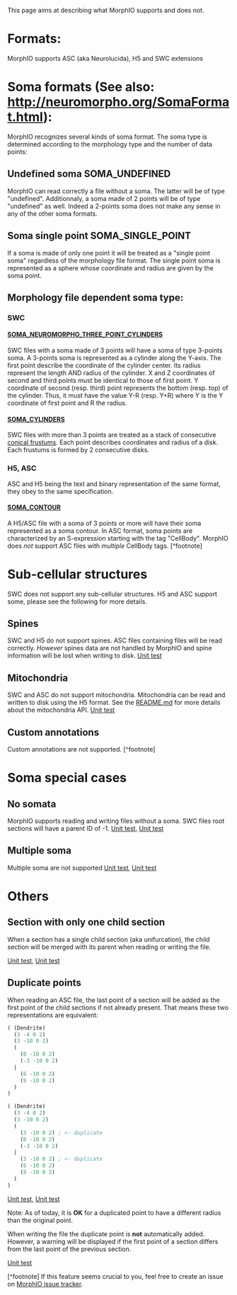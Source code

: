 This page aims at describing what MorphIO supports and does not.

# Formats:
MorphIO supports ASC (aka Neurolucida), H5 and SWC extensions

# Soma formats (See also: http://neuromorpho.org/SomaFormat.html):
MorphIO recognizes several kinds of soma format. The soma type is determined according to the morphology type and the number of data points:
## Undefined soma SOMA\_UNDEFINED
MorphIO can read correctly a file without a soma. The latter will be of type "undefined".
Additionnaly, a soma made of 2 points will be of type "undefined" as well. Indeed a 2-points soma does not make any sense in any of the other soma formats.

## Soma single point SOMA\_SINGLE\_POINT
If a soma is made of only one point it will be treated as a "single point soma" regardless of the morphology file format.
The single point soma is represented as a sphere whose coordinate and radius are given by the soma point.

## Morphology file dependent soma type:
### SWC

#### [SOMA\_NEUROMORPHO\_THREE\_POINT\_CYLINDERS](https://github.com/BlueBrain/MorphIO/blob/a60b52dfe403ef289455ee2221c1b4fce6418978/src/plugin/morphologySWC.cpp#L206)
SWC files with a soma made of 3 points will have a soma of type 3-points soma. A 3-points soma is represented as
a cylinder along the Y-axis. The first point describe the coordinate of the cylinder center. Its radius represent the length AND radius of the cylinder. X and Z coordinates of
second and third points must be identical to those of first point. Y coordinate of second (resp. third) point represents the bottom (resp. top) of the cylinder. Thus, it must have the value Y-R (resp. Y+R) where Y is the Y coordinate of first point and R the radius.
#### [SOMA\_CYLINDERS](https://github.com/BlueBrain/MorphIO/blob/a60b52dfe403ef289455ee2221c1b4fce6418978/src/plugin/morphologySWC.cpp#L211)
SWC files with more than 3 points are treated as a stack of consecutive [conical frustums](http://mathworld.wolfram.com/ConicalFrustum.html).
Each point describes coordinates and radius of a disk. Each frustums is formed by 2 consecutive disks.

### H5, ASC
ASC and H5 being the text and binary representation of the same format, they obey to the same specification.

#### [SOMA\_CONTOUR](https://github.com/BlueBrain/MorphIO/blob/a60b52dfe403ef289455ee2221c1b4fce6418978/src/morphology.cpp#L55)
A H5/ASC file with a soma of 3 points or more will have their soma represented as a soma contour. In ASC format, soma points are characterized by an S-expression starting with the tag "CellBody". MorphIO does *not* support ASC files with *multiple* CellBody tags. [^footnote]

# Sub-cellular structures
SWC does not support any sub-cellular structures. H5 and ASC support some, please see the following for more details.

## Spines
SWC and H5 do not support spines.
ASC files containing files will be read correctly.
*However* spines data are not handled by MorphIO and spine information will be lost when writing to disk.
[Unit test](https://github.com/BlueBrain/MorphIO/blob/a60b52dfe403ef289455ee2221c1b4fce6418978/tests/test_neurolucida.py#L297)

## Mitochondria
SWC and ASC do not support mitochondria.
Mitochondria can be read and written to disk using the H5 format. See the [README.md](https://github.com/BlueBrain/MorphIO/blob/master/README.md#mitochondria) for more details about the mitochondria API.
[Unit test](https://github.com/BlueBrain/MorphIO/blob/a60b52dfe403ef289455ee2221c1b4fce6418978/tests/test_immut.py#L43)

## Custom annotations
Custom annotations are not supported. [^footnote]

# Soma special cases
## No somata
MorphIO supports reading and writing files without a soma. SWC files root sections will have a parent ID of -1.
[Unit test](https://github.com/BlueBrain/MorphIO/blob/a60b52dfe403ef289455ee2221c1b4fce6418978/tests/test_neurolucida.py#L78), [Unit test](https://github.com/BlueBrain/MorphIO/blob/a60b52dfe403ef289455ee2221c1b4fce6418978/tests/test_writers.py#L160)

## Multiple soma
Multiple soma are not supported
[Unit test](https://github.com/BlueBrain/MorphIO/blob/a60b52dfe403ef289455ee2221c1b4fce6418978/tests/test_neurolucida.py#L58), [Unit test](https://github.com/BlueBrain/MorphIO/blob/d4aeda8d61e824658817f2ecfd8b01fcaca73ab4/tests/test_swc.py#L206)

# Others
## Section with only one child section
When a section has a single child section (aka unifurcation), the child section will be merged with its parent when reading or writing the file.

[Unit test](https://github.com/BlueBrain/MorphIO/blob/a60b52dfe403ef289455ee2221c1b4fce6418978/tests/test_neurolucida.py#L251), [Unit test](https://github.com/BlueBrain/MorphIO/blob/a60b52dfe403ef289455ee2221c1b4fce6418978/tests/test_writers.py#L72)

## Duplicate points
When reading an ASC file, the last point of a section will be added as the first point of the
child sections if not already present. That means these two representations are equivalent:

```lisp
( (Dendrite)
  (3 -4 0 2)
  (3 -10 0 2)
  (
    (0 -10 0 2)
    (-3 -10 0 2)
  |
    (6 -10 0 2)
    (9 -10 0 2)
  )
)
```

```lisp
( (Dendrite)
  (3 -4 0 2)
  (3 -10 0 2)
  (
    (3 -10 0 2) ; <- duplicate
    (0 -10 0 2)
    (-3 -10 0 2)
  |
    (3 -10 0 2) ; <- duplicate
    (6 -10 0 2)
    (9 -10 0 2)
  )
)
```

[Unit test](https://github.com/BlueBrain/MorphIO/blob/a60b52dfe403ef289455ee2221c1b4fce6418978/tests/test_neurolucida.py#L162), [Unit test](https://github.com/BlueBrain/MorphIO/blob/a60b52dfe403ef289455ee2221c1b4fce6418978/tests/test_writers.py#L191)

Note: As of today, it is **OK** for a duplicated point to have a different radius than the original point.


When writing the file the duplicate point is **not** automatically added. However, a warning will be displayed if the first point of a section differs from the last point of the previous section.

[Unit test](https://github.com/BlueBrain/MorphIO/blob/a60b52dfe403ef289455ee2221c1b4fce6418978/tests/test_mut.py#L125)


[^footnote] If this feature seems crucial to you, feel free to create an issue on [MorphIO issue tracker](https://github.com/BlueBrain/MorphIO/issues).
